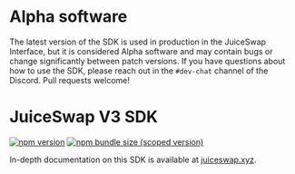 # Alpha software

The latest version of the SDK is used in production in the JuiceSwap Interface,
but it is considered Alpha software and may contain bugs or change significantly between patch versions.
If you have questions about how to use the SDK, please reach out in the `#dev-chat` channel of the Discord.
Pull requests welcome!

# JuiceSwap V3 SDK

[![npm version](https://img.shields.io/npm/v/@juiceswap/v3-sdk/latest.svg)](https://www.npmjs.com/package/@juiceswap/v3-sdk/v/latest)
[![npm bundle size (scoped version)](https://img.shields.io/bundlephobia/minzip/@juiceswap/v3-sdk/latest.svg)](https://bundlephobia.com/result?p=@juiceswap/v3-sdk@latest)

In-depth documentation on this SDK is available at [juiceswap.xyz](https://docs.juiceswap.xyz/).
